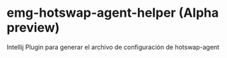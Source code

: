 # emg-hotswap-agent-helper (Alpha preview)

Intellij Plugin para generar el archivo de configuración de hotswap-agent
